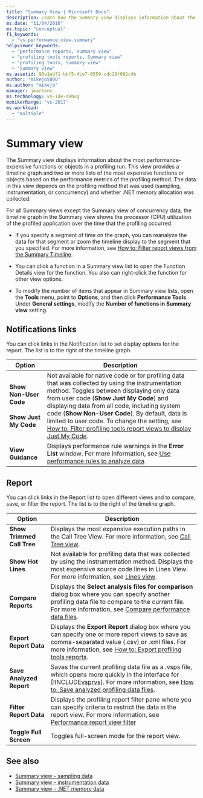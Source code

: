 ```yaml
---
title: "Summary View | Microsoft Docs"
description: Learn how the Summary view displays information about the most performance-expensive functions or objects in a profiling run.
ms.date: "11/04/2016"
ms.topic: "conceptual"
f1_keywords:
  - "vs.performance.view.summary"
helpviewer_keywords:
  - "performance reports, summary view"
  - "profiling tools reports, Summary view"
  - "profiling tools, Summary view"
  - "Summary view"
ms.assetid: 98a1eb71-bbf5-4ce7-8559-cdc29f082c4b
author: "mikejo5000"
ms.author: "mikejo"
manager: jmartens
ms.technology: vs-ide-debug
monikerRange: 'vs-2017'
ms.workload:
  - "multiple"
---
```

# Summary view
The Summary view displays information about the most performance-expensive functions or objects in a profiling run. This view provides a timeline graph and two or more lists of the most expensive functions or objects based on the performance metrics of the profiling method. The data in this view depends on the profiling method that was used (sampling, instrumentation, or concurrency) and whether .NET memory allocation was collected.

 For all Summary views except the Summary view of concurrency data, the timeline graph in the Summary view shows the processor (CPU) utilization of the profiled application over the time that the profiling occurred.

- If you specify a segment of time on the graph, you can reanalyze the data for that segment or zoom the timeline display to the segment that you specified. For more information, see [How to: Filter report views from the Summary Timeline](../profiling/how-to-filter-report-views-from-the-summary-timeline.md).

- You can click a function in a Summary view list to open the Function Details view for the function. You also can right-click the function for other view options.

- To modify the number of items that appear in Summary view lists, open the **Tools** menu, point to **Options**, and then click **Performance Tools**. Under **General settings**, modify the **Number of functions in Summary view** setting.

## Notifications links
 You can click links in the Notification list to set display options for the report. The list is to the right of the timeline graph.

|Option|Description|
|-|-|
|**Show Non-User Code**<br /><br /> **Show Just My Code**|Not available for native code or for profiling data that was collected by using the instrumentation method. Toggles between displaying only data from user code (**Show Just My Code**) and displaying data from all code, including system code (**Show Non-User Code**). By default, data is limited to user code. To change the setting, see [How to: Filter profiling tools report views to display Just My Code](../profiling/how-to-filter-profiling-tools-report-views-to-display-just-my-code.md).|
|**View Guidance**|Displays performance rule warnings in the **Error List** window. For more information, see [Use performance rules to analyze data](../profiling/using-performance-rules-to-analyze-data.md)|

## Report
 You can click links in the Report list to open different views and to compare, save, or filter the report. The list is to the right of the timeline graph.

|Option |Description |
|----------------------------| - |
| **Show Trimmed Call Tree** | Displays the most expensive execution paths in the Call Tree View. For more information, see [Call Tree view](../profiling/call-tree-view.md). |
| **Show Hot Lines** | Not available for profiling data that was collected by using the instrumentation method. Displays the most expensive source code lines in Lines View. For more information, see [Lines view](../profiling/lines-view.md). |
| **Compare Reports** | Displays the **Select analysis files for comparison** dialog box where you can specify another profiling data file to compare to the current file. For more information, see [Compare performance data files](../profiling/comparing-performance-data-files.md). |
| **Export Report Data** | Displays the **Export Report** dialog box where you can specify one or more report views to save as comma-separated value (.csv) or .xml files. For more information, see [How to: Export profiling tools reports](/previous-versions/visualstudio/visual-studio-2010/ms182394\(v\=vs.100\)). |
| **Save Analyzed Report** | Saves the current profiling data file as a .vsps file, which opens more quickly in the interface for [!INCLUDE[vsprvs](../code-quality/includes/vsprvs_md.md)]. For more information, see [How to: Save analyzed profiling data files](/previous-versions/visualstudio/visual-studio-2010/bb763106\(v\=vs.100\)). |
| **Filter Report Data** | Displays the profiling report filter pane where you can specify criteria to restrict the data in the report view. For more information, see [Performance report view filter](../profiling/performance-report-view-filter.md) |
| **Toggle Full Screen** | Toggles full-screen mode for the report view. |

## See also
- [Summary view - sampling data](../profiling/summary-view-sampling-data.md)
- [Summary view - instrumentation data](../profiling/summary-view-instrumentation-data.md)
- [Summary view - .NET memory data](../profiling/summary-view-dotnet-memory-data.md)
